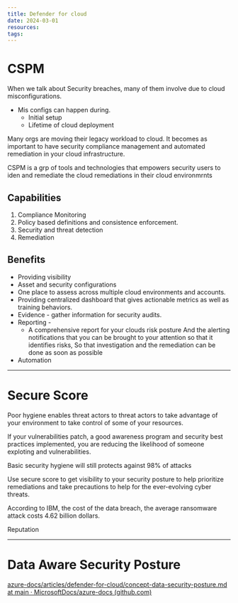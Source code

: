 ```yaml
---
title: Defender for cloud
date: 2024-03-01
resources: 
tags:
---
```


# CSPM

When we talk about Security breaches, many of them involve due to cloud misconfigurations.

- Mis configs can happen during.
	- Initial setup
	- Lifetime of cloud deployment

Many orgs are moving their legacy workload to cloud. It becomes as important to have security compliance management and automated remediation in your cloud infrastructure.

CSPM is a grp of tools and technologies that empowers security users to iden and remediate the cloud remediations in their cloud environmrnts

## Capabilities

1. Compliance Monitoring
2. Policy based definitions and consistence enforcement.
3. Security and threat detection
4. Remediation

## Benefits

- Providing visibility
- Asset and security configurations
- One place to assess across multiple cloud environments and accounts.
- Providing centralized dashboard that gives actionable metrics as well as training behaviors.
- Evidence - gather information for security audits.
- Reporting - 
	- A comprehensive report for your clouds risk posture And the alerting notifications that you can be brought to your attention so that it identifies risks, So that investigation and the remediation can be done as soon as possible
- Automation

---
# Secure Score

Poor hygiene enables threat actors to threat actors to take advantage of your environment to take control of some of your resources.

If your vulnerabilities patch,  a good awareness program and security best practices implemented, you are reducing the likelihood of someone exploting and vulnerabilities.

Basic security hygiene will still protects against 98% of attacks

Use secure score to get visibility to your security posture to help prioritize remediations and take precautions to help for the ever-evolving cyber threats.

According to IBM, the cost of the data breach, the average ransomware attack costs 4.62 billion dollars.

Reputation

---
# Data Aware Security Posture

[azure-docs/articles/defender-for-cloud/concept-data-security-posture.md at main · MicrosoftDocs/azure-docs (github.com)](https://github.com/MicrosoftDocs/azure-docs/blob/main/articles/defender-for-cloud/concept-data-security-posture.md)

